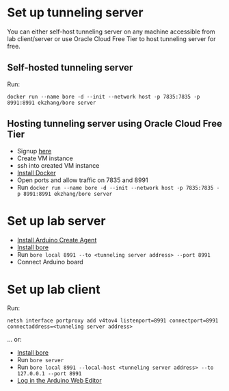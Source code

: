 # Set up tunneling server

You can either self-host tunneling server on any machine accessible from lab client/server or use Oracle Cloud Free Tier to host tunneling server for free.

## Self-hosted tunneling server

Run:
```
docker run --name bore -d --init --network host -p 7835:7835 -p 8991:8991 ekzhang/bore server
```

## Hosting tunneling server using Oracle Cloud Free Tier

* Signup [here](https://signup.cloud.oracle.com/)
* Create VM instance
* ssh into created VM instance
* [Install Docker](https://www.atlantic.net/dedicated-server-hosting/how-to-install-docker-and-docker-compose-on-oracle-linux/)
* Open ports and allow traffic on 7835 and 8991
* Run ```docker run --name bore -d --init --network host -p 7835:7835 -p 8991:8991 ekzhang/bore server```

# Set up lab server

* [Install Arduino Create Agent](https://support.arduino.cc/hc/en-us/articles/360014869820-Install-the-Arduino-Create-Agent)
* [Install bore](https://github.com/ekzhang/bore)
* Run ```bore local 8991 --to <tunneling server address> --port 8991```
* Connect Arduino board

# Set up lab client

Run:
```
netsh interface portproxy add v4tov4 listenport=8991 connectport=8991 connectaddress=<tunneling server address>
```

... or:

* [Install bore](https://github.com/ekzhang/bore)
* Run ```bore server```
* Run ```bore local 8991 --local-host <tunneling server address> --to 127.0.0.1 --port 8991```
* [Log in the Arduino Web Editor](http://create.arduino.cc/editor)
